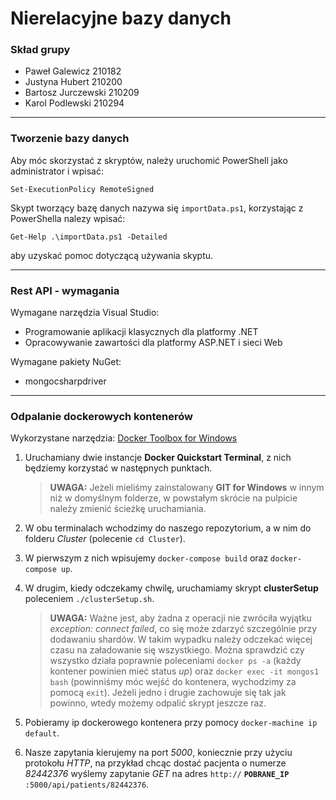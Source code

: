 # Nierelacyjne bazy danych

### Skład grupy

- Paweł Galewicz 210182
- Justyna Hubert 210200
- Bartosz Jurczewski 210209
- Karol Podlewski 210294

------------

### Tworzenie bazy danych

Aby móc skorzystać z skryptów, należy uruchomić PowerShell jako administrator i wpisać: 
```pwsh
Set-ExecutionPolicy RemoteSigned
```

Skypt tworzący bazę danych nazywa się `importData.ps1`, korzystając z PowerShella nalezy wpisać:
```pwsh
Get-Help .\importData.ps1 -Detailed
```
aby uzyskać pomoc dotyczącą używania skyptu.

------------

### Rest API - wymagania

Wymagane narzędzia Visual Studio:
- Programowanie aplikacji klasycznych dla platformy .NET
- Opracowywanie zawartości dla platformy ASP&#46;NET i sieci Web 

Wymagane pakiety NuGet:
- mongocsharpdriver 

------------

### Odpalanie dockerowych kontenerów

Wykorzystane narzędzia: [Docker Toolbox for Windows](https://download.docker.com/win/stable/DockerToolbox.exe)

1. Uruchamiany dwie instancje __Docker Quickstart Terminal__, z nich będziemy korzystać w następnych punktach.
	> __UWAGA:__ Jeżeli mieliśmy zainstalowany __GIT for Windows__ w innym niż w domyślnym folderze, w powstałym skrócie na pulpicie należy zmienić ścieżkę uruchamiania. 

2. W obu terminalach wchodzimy do naszego repozytorium, a w nim do folderu _Cluster_ (polecenie `cd Cluster`).

3. W pierwszym z nich wpisujemy
`docker-compose build` oraz `docker-compose up`.
	
4. W drugim, kiedy odczekamy chwilę, uruchamiamy skrypt **clusterSetup** poleceniem `./clusterSetup.sh`.
	> __UWAGA:__ Ważne jest, aby żadna z operacji nie zwróciła wyjątku _exception: connect failed_,  co się może zdarzyć szczególnie przy dodawaniu shardów. W takim wypadku należy odczekać więcej czasu na załadowanie się wszystkiego. Można sprawdzić czy wszystko działa poprawnie poleceniami `docker ps -a` (każdy kontener powinien mieć status _up_) oraz `docker exec -it mongos1 bash` (powinniśmy móc wejść do kontenera, wychodzimy za pomocą `exit`). Jeżeli jedno i drugie zachowuje się tak jak powinno, wtedy możemy odpalić skrypt jeszcze raz.

5. Pobieramy ip dockerowego kontenera przy pomocy `docker-machine ip default`.

6. Nasze zapytania kierujemy na port _5000_, koniecznie przy użyciu protokołu _HTTP_, na przykład chcąc dostać pacjenta o numerze _82442376_ wyślemy zapytanie _GET_ na adres `http://` **`POBRANE_IP`** `:5000/api/patients/82442376`.